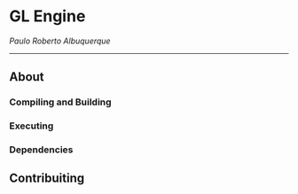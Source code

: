 # GL Engine
*Paulo Roberto Albuquerque*

---

## About

### Compiling and Building
### Executing
### Dependencies

## Contribuiting